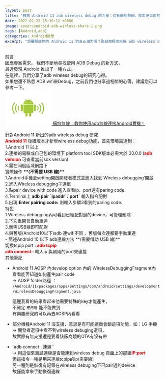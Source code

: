 ```yaml
---
layout: post
title: "釋放 Android 11 adb wireless debug 的力量：從有線到無線，探索更自由的debug體驗教學！"
date: 2022-02-22 15:16:12 +0800
image: cover/android-adb-wirless-share-1.png
tags: [Android,adb]
categories: Android教學
excerpt: "想要釋放你的 Android 11 的真正潛力嗎？那就來探索無線 adb wireless debug 吧！從有線到無線，讓你的 debug 體驗更自由、更便利。"
---
```


<div class="c-border-main-title-2">前言</div>
因應專案需求，
我們不斷地尋找使用 ADB Debug 的新方式，<br>
最近發現 Android 推出了一種方式。<br>
在這裡，我們分享了adb wireless debug的研究心得。


<div align="start" class="table_container">
  如果您還不熟悉 ADB wifi來Debug，之前我們也分享過相關的心得，建議您可以參考一下。<br>
  <a href="{{site.baseurl}}/2022/02/15/android-adb-wifi-note/">
    <img src="/images/others/adb_wifi.png" alt="Cover" width="30%"/>
  </a>
  <a href="{{site.baseurl}}/2022/02/15/android-adb-wifi-note/">擁抱無線：教你使用adb無線連接Android實機！</a>
</div><br>

<div class="c-border-main-title-2">針對Android 11 新出的adb wireless debug 研究
  <a style ="color:white;" herf="https://developer.android.com/studio/command-line/adb#connect-to-a-device-over-wi-fi-android-11+">可參考此篇</a>
</div>

<div class="c-border-content-title-4"><b style="color:red;">Android 11</b> 後續版本才新增wireless debug功能，首先環境需達到：</div>
  1.Android 11 以上<br>
  2.連接的電腦或自己包的環境下 platform tool SDK版本必需大於 30.0.0 (<b style="color:red;">adb version</b> 可查看當前sdk version)<br>
  3.需在同個區域網路下<br>
<div class="c-border-content-title-4">實際操作 <b>**(不需要 USB 線)**</b></div>
  1.Android手機至setting開啟開發者模式並進入找到‘Wireless debugging’開啟<br>
  2.進入Wireless debugging子選單<br>
  3.點pair device with code 進入查看ip、port還有paring code.<br>
  4.Terminal上 <b>adb pair `ipaddr`:`port`</b> 輸入指令配對<br>
  5.出現 <b>Enter pairing code:</b> 則輸入步驟3看到的paring code.<br>

<div class="c-border-content-title-4">特色</div>
  1.Wireless debugging內可看到已經配對過的device，可管理刪除<br>
  2.下次重開會自動重連<br>
  3.無需USB線即可配對<br>
  4.與舊版(Android10以下)adb 連wifi不同 ，舊版每次連都要手動重連<br>
    - 簡述Android 10 以下 adb連線方法  **(需要借助 USB 線)**<br>
    切換tcpip port : <b style="color:red;">adb tcpip <port></b><br>
    <b style="color:red;">adb connect <ip>:<port></b> 輸入ip 與剛剛的port來連接<br>

<div class="c-border-main-title-2">其他筆記</div>

  - Android 11 AOSP 內develop option 內的 WirelessDebuggingFragment內 看看能否知道如何產生pair code<br>
    -> AOSP folder路徑 ：<br>
     `/Android/11/packages/apps/Settings/com/android/settings/development/WirelessDebuggingFragment.java`<br>

    這邊我看的結果看起來他需要特殊的key才能產生，<br>
    不確定 `應用層` 能不能做到 <br>
    有興趣研究的可以再去AOSP內看看<br>

  - 部分機種Android 11 沒支援，意思是有可能廠商會鎖這項功能，如：LG 手機<br>
     -> 開發者選項中看不到wireless debuging選項，<br>
     故實際有無支援還是要看該廠商燒的OTA有沒有帶<br>

  - `adb connect <ip>:<port> 連線`` <br>
     -> 用這個來測試連線是否能連到wireless debug 頁面上的那組<b style="color:red;">IP:port</b><br>
     但這指令一種是用來連線tcpip的ip(需要線)<br>
     另一種則是恢復有記錄在wireless debuging下已pair過的device<br>
     故僅能拿來手動恢復連線<br>
